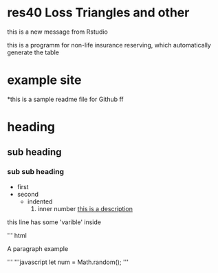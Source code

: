 # res40 Loss Triangles and other
this is a new message from Rstudio

this is a programm for non-life insurance reserving, which automatically generate the table

# example site 

*this is a sample readme file for Github ff

# heading 
## sub heading 
### sub sub heading 

- first 
- second
  - indented 
    1. inner number 
[this is a description](https://github.com/limin0926/myrepo/)

this line has some 'varible' inside

''' html
<p> A paragraph example </p>
'''
'''javascript
let num = Math.random();
'''

